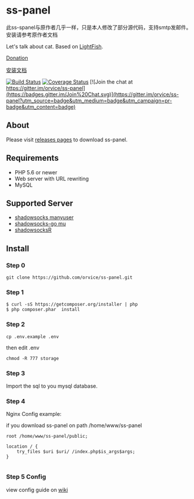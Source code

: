 # ss-panel

此ss-spanel与原作者几乎一样，只是本人修改了部分源代码，支持smtp发邮件。安装请参考原作者文档

Let's talk about cat.  Based on [LightFish](https://github.com/Pongtan/LightFish).

[Donation](https://github.com/orvice/ss-panel/wiki/Donation)

[安装文档](https://sspanel.xyz/docs)

[![Build Status](https://travis-ci.org/orvice/ss-panel.svg?branch=master)](https://travis-ci.org/orvice/ss-panel) [![Coverage Status](https://coveralls.io/repos/github/orvice/ss-panel/badge.svg?branch=master)](https://coveralls.io/github/orvice/ss-panel?branch=master) [![Join the chat at https://gitter.im/orvice/ss-panel](https://badges.gitter.im/Join%20Chat.svg)](https://gitter.im/orvice/ss-panel?utm_source=badge&utm_medium=badge&utm_campaign=pr-badge&utm_content=badge)

## About

Please visit [releases pages](https://github.com/orvice/ss-panel/releases) to download ss-panel.

## Requirements

* PHP 5.6 or newer
* Web server with URL rewriting
* MySQL

## Supported Server

* [shadowsocks manyuser](https://github.com/mengskysama/shadowsocks/tree/manyuser)
* [shadowsocks-go mu](https://github.com/catpie/ss-go-mu)
* [shadowsocksR](https://github.com/shadowsocksr/shadowsocksr)


## Install

### Step 0

```
git clone https://github.com/orvice/ss-panel.git
```

### Step 1

```
$ curl -sS https://getcomposer.org/installer | php
$ php composer.phar  install
```

### Step 2

```
cp .env.example .env
```

then edit .env

```
chmod -R 777 storage
```

### Step 3

Import the sql to you mysql database.

### Step 4

Nginx Config example:

if you download ss-panel on path /home/www/ss-panel


```
root /home/www/ss-panel/public;

location / {
    try_files $uri $uri/ /index.php$is_args$args;
}
    
```

### Step 5 Config

view config guide on [wiki](https://github.com/orvice/ss-panel/wiki/v3-Config)

